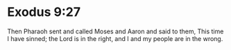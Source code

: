 # Exodus 9:27

Then Pharaoh sent and called Moses and Aaron and said to them, This time I have sinned; the Lord is in the right, and I and my people are in the wrong.
